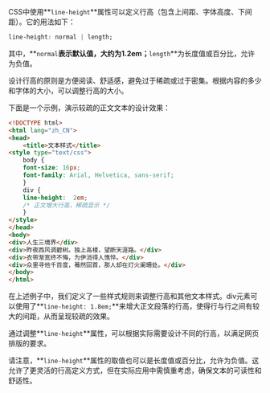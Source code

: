 CSS中使用**`line-height`**属性可以定义行高（包含上间距、字体高度、下间距）。它的用法如下：

```css
line-height: normal | length;
```

其中，**`normal`**表示默认值，大约为1.2em；**`length`**为长度值或百分比，允许为负值。

设计行高的原则是方便阅读、舒适感，避免过于稀疏或过于密集。根据内容的多少和字体的大小，可以调整行高的大小。

下面是一个示例，演示较疏的正文文本的设计效果：

```html
<!DOCTYPE html>
<html lang="zh_CN">
<head>
    <title>文本样式</title>
<style type="text/css">
    body {
    font-size: 16px;
    font-family: Arial, Helvetica, sans-serif;
    }
    div {
    line-height:  2em;
    /* 正文增大行高，稀疏显示 */
    }
</style>
</head>
<body>
<div>人生三境界</div>
<div>昨夜西风调碧树。独上高楼，望断天涯路。</div>
<div>衣带渐宽终不悔，为伊消得人憔悴。</div>
<div>众里寻他千百度，蓦然回首，那人却在灯火阑珊处。</div>
</body>
</html>
```

在上述例子中，我们定义了一些样式规则来调整行高和其他文本样式。div元素可以使用了**`line-height: 1.8em;`**来增大正文段落的行高，使得行与行之间有较大的间距，从而呈现较疏的效果。

通过调整**`line-height`**属性，可以根据实际需要设计不同的行高，以满足网页排版的要求。

请注意，**`line-height`**属性的取值也可以是长度值或百分比，允许为负值。这允许了更灵活的行高定义方式，但在实际应用中需慎重考虑，确保文本的可读性和舒适性。
